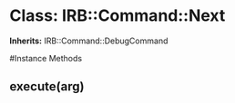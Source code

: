# Class: IRB::Command::Next
**Inherits:** IRB::Command::DebugCommand
    




#Instance Methods
## execute(arg) [](#method-i-execute)

